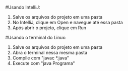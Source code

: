 #Usando IntelliJ:

1. Salve os arquivos do projeto em uma pasta
2. No IntelliJ, clique em Open e navegue até essa pasta
3. Após abrir o projeto, clique em Run

#Usando o terminal do Linux:

1. Salve os arquivos do projeto em uma pasta
2. Abra o terminal nessa mesma pasta
3. Compile com "javac *.java"
4. Execute com "java Programa"
